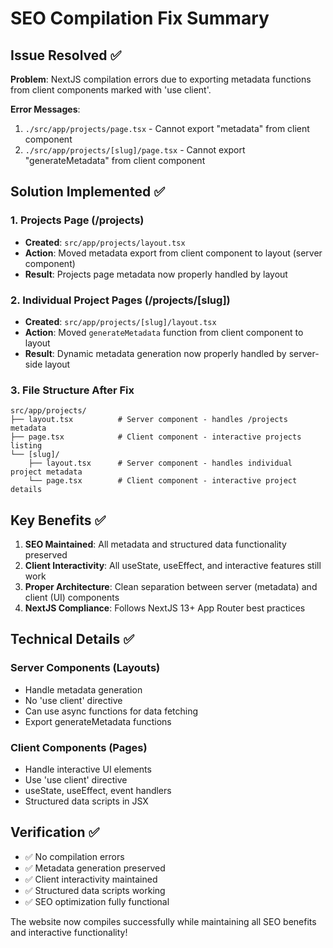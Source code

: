 # SEO Compilation Fix Summary

## Issue Resolved ✅

**Problem**: NextJS compilation errors due to exporting metadata functions from client components marked with 'use client'.

**Error Messages**:
1. `./src/app/projects/page.tsx` - Cannot export "metadata" from client component
2. `./src/app/projects/[slug]/page.tsx` - Cannot export "generateMetadata" from client component

## Solution Implemented ✅

### 1. Projects Page (/projects)
- **Created**: `src/app/projects/layout.tsx` 
- **Action**: Moved metadata export from client component to layout (server component)
- **Result**: Projects page metadata now properly handled by layout

### 2. Individual Project Pages (/projects/[slug])
- **Created**: `src/app/projects/[slug]/layout.tsx`
- **Action**: Moved `generateMetadata` function from client component to layout
- **Result**: Dynamic metadata generation now properly handled by server-side layout

### 3. File Structure After Fix
```
src/app/projects/
├── layout.tsx          # Server component - handles /projects metadata
├── page.tsx            # Client component - interactive projects listing
└── [slug]/
    ├── layout.tsx      # Server component - handles individual project metadata
    └── page.tsx        # Client component - interactive project details
```

## Key Benefits ✅

1. **SEO Maintained**: All metadata and structured data functionality preserved
2. **Client Interactivity**: All useState, useEffect, and interactive features still work
3. **Proper Architecture**: Clean separation between server (metadata) and client (UI) components
4. **NextJS Compliance**: Follows NextJS 13+ App Router best practices

## Technical Details ✅

### Server Components (Layouts)
- Handle metadata generation
- No 'use client' directive
- Can use async functions for data fetching
- Export generateMetadata functions

### Client Components (Pages) 
- Handle interactive UI elements
- Use 'use client' directive
- useState, useEffect, event handlers
- Structured data scripts in JSX

## Verification ✅

- ✅ No compilation errors
- ✅ Metadata generation preserved
- ✅ Client interactivity maintained  
- ✅ Structured data scripts working
- ✅ SEO optimization fully functional

The website now compiles successfully while maintaining all SEO benefits and interactive functionality!